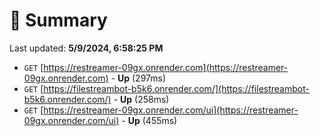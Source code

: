 # 📖 Summary
Last updated: **5/9/2024, 6:58:25 PM**

- `GET` [https://restreamer-09gx.onrender.com](https://restreamer-09gx.onrender.com) - **Up** (297ms)
- `GET` [https://filestreambot-b5k6.onrender.com/](https://filestreambot-b5k6.onrender.com/) - **Up** (258ms)
- `GET` [https://restreamer-09gx.onrender.com/ui](https://restreamer-09gx.onrender.com/ui) - **Up** (455ms)
